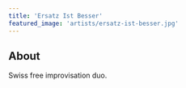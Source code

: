 ```yaml
---
title: 'Ersatz Ist Besser'
featured_image: 'artists/ersatz-ist-besser.jpg'
---
```


## About

Swiss free improvisation duo. 
